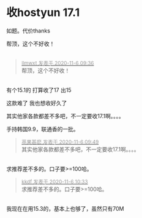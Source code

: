 # 收hostyun 17.1


如题。代价thanks

帮顶，这个不好收！<br />
<br />
<img src="static/image/smiley/default/lol.gif" smilieid="12" border="0" alt="" /><img src="static/image/smiley/default/lol.gif" smilieid="12" border="0" alt="" /><img src="static/image/smiley/default/lol.gif" smilieid="12" border="0" alt="" />

<div class="quote"><blockquote><font size="2"><a href="https://www.hostloc.com/forum.php?mod=redirect&amp;goto=findpost&amp;pid=9410288&amp;ptid=763106" target="_blank"><font color="#999999">llmwxt 发表于 2020-11-6 09:36</font></a></font><br />
帮顶，这个不好收！</blockquote></div><br />
有个15.1的 打算收了17 出15

这款难了 我也想收好久了

其实他家各款都差不多吧，不一定要收17.1啊。。。。

手持韩国9.9，联通香的一批。

<div class="quote"><blockquote><font size="2"><a href="https://www.hostloc.com/forum.php?mod=redirect&amp;goto=findpost&amp;pid=9410381&amp;ptid=763106" target="_blank"><font color="#999999">苹果甚麽 发表于 2020-11-6 09:49</font></a></font><br />
其实他家各款都差不多吧，不一定要收17.1啊。。。。</blockquote></div><br />
求推荐差不多的。口子要&gt;=100哈。

<div class="quote"><blockquote><font size="2"><a href="https://www.hostloc.com/forum.php?mod=redirect&amp;goto=findpost&amp;pid=9410706&amp;ptid=763106" target="_blank"><font color="#999999">kkdf 发表于 2020-11-6 10:33</font></a></font><br />
求推荐差不多的。口子要&gt;=100哈。</blockquote></div><br />
我现在在用15.3的，基本上也够了，虽然只有70M<img src="static/image/smiley/default/lol.gif" smilieid="12" border="0" alt="" />
